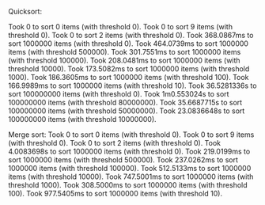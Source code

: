 Quicksort:

Took 0 to sort 0 items (with threshold 0).
Took 0 to sort 9 items (with threshold 0).
Took 0 to sort 2 items (with threshold 0).
Took 368.0867ms to sort 1000000 items (with threshold 0).
Took 464.0739ms to sort 1000000 items (with threshold 500000).
Took 301.7551ms to sort 1000000 items (with threshold 100000).
Took 208.0481ms to sort 1000000 items (with threshold 10000).
Took 173.5082ms to sort 1000000 items (with threshold 1000).
Took 186.3605ms to sort 1000000 items (with threshold 100).
Took 166.9989ms to sort 1000000 items (with threshold 10).
Took 36.5281336s to sort 100000000 items (with threshold 0).
Took 1m0.553024s to sort 100000000 items (with threshold 80000000).
Took 35.6687715s to sort 100000000 items (with threshold 50000000).
Took 23.0836648s to sort 100000000 items (with threshold 10000000).

Merge sort:
Took 0 to sort 0 items (with threshold 0).
Took 0 to sort 9 items (with threshold 0).
Took 0 to sort 2 items (with threshold 0).
Took 4.0083698s to sort 1000000 items (with threshold 0).
Took 219.0199ms to sort 1000000 items (with threshold 500000).
Took 237.0262ms to sort 1000000 items (with threshold 100000).
Took 512.5133ms to sort 1000000 items (with threshold 10000).
Took 747.5001ms to sort 1000000 items (with threshold 1000).
Took 308.5000ms to sort 1000000 items (with threshold 100).
Took 977.5405ms to sort 1000000 items (with threshold 10).